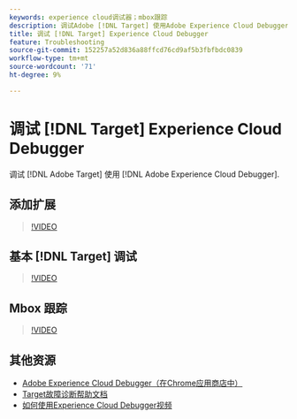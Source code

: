 ```yaml
---
keywords: experience cloud调试器；mbox跟踪
description: 调试Adobe [!DNL Target] 使用Adobe Experience Cloud Debugger。
title: 调试 [!DNL Target] Experience Cloud Debugger
feature: Troubleshooting
source-git-commit: 152257a52d836a88ffcd76cd9af5b3fbfbdc0839
workflow-type: tm+mt
source-wordcount: '71'
ht-degree: 9%

---
```



# 调试 [!DNL Target] Experience Cloud Debugger

调试 [!DNL Adobe Target] 使用 [!DNL Adobe Experience Cloud Debugger].

## 添加扩展

>[!VIDEO](https://video.tv.adobe.com/v/23114/?quality=12)

## 基本 [!DNL Target] 调试

>[!VIDEO](https://video.tv.adobe.com/v/23115/?quality=12)

## Mbox 跟踪

>[!VIDEO](https://video.tv.adobe.com/v/23113/?quality=12)

## 其他资源

+ [Adobe Experience Cloud Debugger（在Chrome应用商店中）](https://chrome.google.com/webstore/detail/adobe-experience-cloud-de/ocdmogmohccmeicdhlhhgepeaijenapj?hl=en)
+ [Target故障诊断帮助文档](/help/main/r-troubleshooting-target/troubleshooting-target.md)
+ [如何使用Experience Cloud Debugger视频](https://helpx.adobe.com/marketing-cloud-core/kt/using/experience-cloud-debugger-feature-video-use.html)
